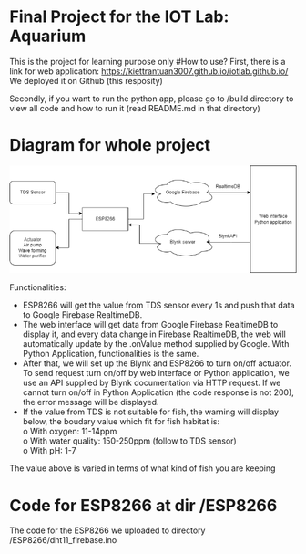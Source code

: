 # Final Project for the IOT Lab: Aquarium
This is the project for learning purpose only
#How to use?
First, there is a link for web application: https://kiettrantuan3007.github.io/iotlab.github.io/
We deployed it on Github (this resposity)


Secondly, if you want to run the python app, please go to /build directory to view all code and how to run it (read README.md in that directory) 
# Diagram for whole project

<img src="./utils/diagram.png">

Functionalities:
- ESP8266 will get the value from TDS sensor every 1s and push that data to Google Firebase RealtimeDB.
- The web interface will get data from Google Firebase RealtimeDB to display it, and every data change in Firebase RealtimeDB, the web will automatically update by the .onValue method supplied by Google. With Python Application, functionalities is the same.
- After that, we will set up the Blynk and ESP8266 to turn on/off actuator. To send request turn on/off by web interface or Python application, we use an API supplied by Blynk documentation via HTTP request. If we cannot turn on/off in Python Application (the code response is not 200), the error message will be displayed.
- If the value from TDS is not suitable for fish, the warning will display below, the boudary value which fit for fish habitat is: <br>
o With oxygen: 11-14ppm<br>
o With water quality: 150-250ppm (follow to TDS sensor)<br>
o With pH: 1-7<br>
<p>The value above is varied in terms of what kind of fish you are keeping</p>

# Code for ESP8266 at dir /ESP8266
The code for the ESP8266 we uploaded to directory /ESP8266/dht11_firebase.ino
